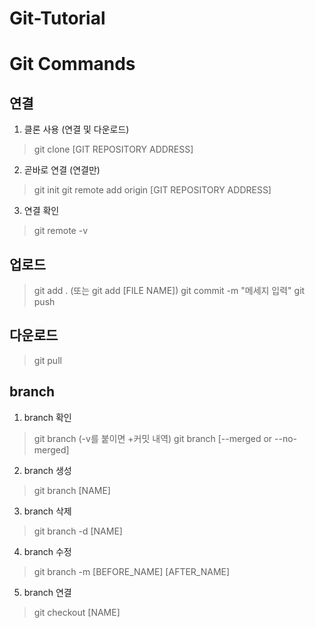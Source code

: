  Git-Tutorial
=============
# Git Commands

## 연결
1. 클론 사용 (연결 및 다운로드)
> git clone [GIT REPOSITORY ADDRESS]
2. 곧바로 연결 (연결만)
> git init
> git remote add origin [GIT REPOSITORY ADDRESS]
3. 연결 확인
> git remote -v

## 업로드
> git add . (또는 git add [FILE NAME])
> git commit -m "메세지 입력"
> git push

## 다운로드
> git pull

## branch
1. branch 확인
> git branch (-v를 붙이면 +커밋 내역)
> git branch [--merged or --no-merged]
2. branch 생성
> git branch [NAME]
3. branch 삭제
> git branch -d [NAME]
4. branch 수정
> git branch -m [BEFORE_NAME] [AFTER_NAME]
5. branch 연결
> git checkout [NAME]
